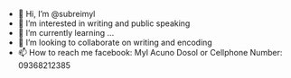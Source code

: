 - 👋 Hi, I’m @subreimyl  
- 👀 I’m interested in writing and public speaking
- 🌱 I’m currently learning ...
- 💞️ I’m looking to collaborate on writing and encoding 
- 📫 How to reach me facebook: Myl Acuno Dosol or Cellphone Number: 09368212385

<!---
subreimyl/subreimyl is a ✨ special ✨ repository because its `README.md` (this file) appears on your GitHub profile.
You can click the Preview link to take a look at your changes.
--->
